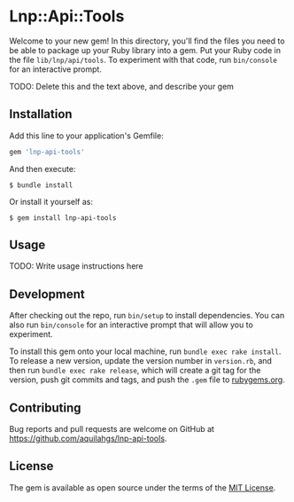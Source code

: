 # Lnp::Api::Tools

Welcome to your new gem! In this directory, you'll find the files you need to be able to package up your Ruby library into a gem. Put your Ruby code in the file `lib/lnp/api/tools`. To experiment with that code, run `bin/console` for an interactive prompt.

TODO: Delete this and the text above, and describe your gem

## Installation

Add this line to your application's Gemfile:

```ruby
gem 'lnp-api-tools'
```

And then execute:

    $ bundle install

Or install it yourself as:

    $ gem install lnp-api-tools

## Usage

TODO: Write usage instructions here

## Development

After checking out the repo, run `bin/setup` to install dependencies. You can also run `bin/console` for an interactive prompt that will allow you to experiment.

To install this gem onto your local machine, run `bundle exec rake install`. To release a new version, update the version number in `version.rb`, and then run `bundle exec rake release`, which will create a git tag for the version, push git commits and tags, and push the `.gem` file to [rubygems.org](https://rubygems.org).

## Contributing

Bug reports and pull requests are welcome on GitHub at https://github.com/aquilahgs/lnp-api-tools.


## License

The gem is available as open source under the terms of the [MIT License](https://opensource.org/licenses/MIT).
